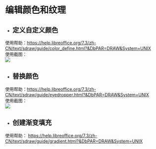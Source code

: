 # 编辑颜色和纹理  
* ## 定义自定义颜色  
使用帮助：https://help.libreoffice.org/7.3/zh-CN/text/sdraw/guide/color_define.html?&DbPAR=DRAW&System=UNIX  
使用截图：  
![](https://github.com/GICEGreenIce/WORK-PLCT20221009-15/blob/main/Draw/screenshots/%E9%A2%9C%E8%89%B2.jpeg)  
* ## 替换颜色  
使用帮助：https://help.libreoffice.org/7.3/zh-CN/text/sdraw/guide/eyedropper.html?&DbPAR=DRAW&System=UNIX  
使用截图：  
![](https://github.com/GICEGreenIce/WORK-PLCT20221009-15/blob/main/Draw/screenshots/%E8%89%B2%E5%BD%A9%E6%9B%BF%E6%8D%A2.jpeg)  
* ## 创建渐变填充  
使用帮助： https://help.libreoffice.org/7.3/zh-CN/text/sdraw/guide/gradient.html?&DbPAR=DRAW&System=UNIX  
